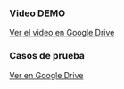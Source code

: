 ### Video DEMO
[Ver el video en Google Drive](https://drive.google.com/file/d/1-ttIfyREYyICwPObaVLukifWC012K1GY/view?usp=sharing)

### Casos de prueba
[Ver en Google Drive](https://docs.google.com/spreadsheets/d/1AfWUCYdnDNHrxdI7NFv6jpqGPVsqfpIFxUOJ61SXU3M/edit?usp=sharing)